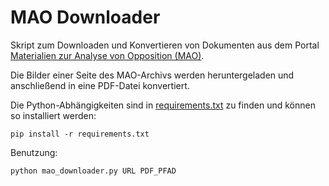 # MAO Downloader

Skript zum Downloaden und Konvertieren von Dokumenten aus dem Portal
[Materialien zur Analyse von Opposition (MAO)](https://www.mao-projekt.de/).

Die Bilder einer Seite des MAO-Archivs werden heruntergeladen und anschließend
in eine PDF-Datei konvertiert.

Die Python-Abhängigkeiten sind in [requirements.txt](requirements.txt) zu finden
und können so installiert werden:

    pip install -r requirements.txt

Benutzung:

    python mao_downloader.py URL PDF_PFAD